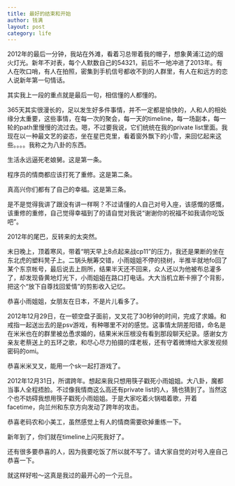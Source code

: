 ```yaml
---
title: 最好的结束和开始
author: 钱满
layout: post
category: life
---
```


2012年的最后一分钟，我站在外滩，看着习总带着我的帽子，想象黄浦江边的烟火灯光。新年不对表，每个人默数自己的54321，前后不一地冲进了2013年。有人在吹口哨，有人在拍照，密集到手机信号都收不到的人群里，有人在和远方的恋人说新年第一句情话。

其实我上一段的重点就是最后一句，相信懂的人都懂的。

365天其实很漫长的，足以发生好多件事情，并不一定都是愉快的，人和人的相处缘分太重要，这些事情，在每一次的聚会，每一天的timeline，每一场副本，每一轮的path里慢慢的流过去。嗯，不过要我说，它们统统在我的private list里面。我现在以一种最文艺的姿态，坐在星巴克里，看着窗外飘下的小雪，来回忆起来这些。。。。我称之为八卦的东西。

生活永远逼死老娘舅。这是第一条。

程序员的情商都应该打死了重修。这是第二条。

真高兴你们都有了自己的幸福。这是第三条。

是不是觉得我讲了跟没有讲一样啊？不过请懂的人自己对号入座，该感慨的感慨，该重修的重修，自己觉得幸福到了的请自觉对我说“谢谢你的祝福不如我请你吃饭吧”。

2012年的尾巴，反转来的太突然。

末日晚上，顶着寒风，带着“明天早上8点起来战cp11”的压力，我还是果断的坐在东北虎的塑料凳子上。二锅头觥筹交错，小雨姐姐不停的挠树，半推半就地fo回了某个东京帐号，最后说去上厕所，结果半天还不回来，众人还以为他被布总灌多了，却发现昏黄地灯光下，小雨姐姐在路口打电话。大大当机立断卡擦了个背影，把这个“放下自尊找回爱情”的剪影收入记忆。

恭喜小雨姐姐，女朋友在日本，不是片儿看多了。

2012年12月29日，在一顿空盘子面前，叉叉花了30秒钟的时间，完成了求婚。和戒指一起送出去的是psv游戏，有种哪里不对的感觉。这事情太阴差阳错，命名是在米米也在的群里被怂恿求婚的，结果米米压根没有看到那段聊天纪录。感谢女方亲友老蔡送上的五环之歌，和尽心尽力拍摄的煤老板，还有守着微博给大家发视频密码的omi。

恭喜米米叉叉，能用一个sk一起打游戏了。

2012年12月31日，所谓跨年。想起来我只想用筷子戳死小雨姐姐。大八卦，魔都当事人全程捂脸。不过像我情商这么高还有private list的人，猜也猜到了。当然这个也不妨碍我想用筷子戳死小雨姐姐。于是大家吃着火锅唱着歌，开着facetime，向兰州和东京方向发动了跨年的攻击。

恭喜老码农和小美工，虽然感觉上有人的情商需要砍掉重练一下。

新年到了，你们就在timeline上闪死我好了。

还有很多要恭喜的人，因为我要吃饭了所以就不写了。请大家自觉的对号入座自己恭喜一下。

就这样好啦～这真是我过的最开心的一个元旦。
